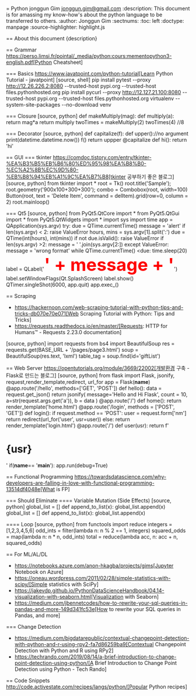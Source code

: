 
= Python
jonggun Gim <jonggun.gim@gmail.com>
:description: This document is for amassing my know-how's about the python language to be transferred to others.
:author: Jonggun Gim
:sectnums:
:toc: left
:doctype: manpage
:source-highlighter: highlight.js

== About this document
{description}


== Grammar
https://perso.limsi.fr/pointal/_media/python:cours:mementopython3-english.pdf[Python Cheatsheet]

=== Basics
https://www.javatpoint.com/python-tutorial[Learn Python Tutorial - javatpoint]
[source, shell]
pip install pytest --proxy http://12.26.226.2:8080 --trusted-host pypi.org --trusted-host files.pythonhosted.org
pip install pycurl --proxy http://12.127.21.100:8080 --trusted-host pypi.org --trusted-host files.pythonhosted.org
virtualenv --system-site-packages --no-download venv

=== Closure
[source, python]
def makeMultiply(mag):
	def multiply(a):
		return mag*a
	return multiply
twoTimes = makeMultiply(2)
twoTimes(4) //8

=== Decorator
[source, python]
def capitalize(f):
	def upper()://no argument
		print(datetime.datetime.now())
		f()
	return uppper
@capitalize
def hi():
	return 'hi'

== GUI
=== tkinter
https://comdoc.tistory.com/entry/tkinter-%EA%B3%B5%EB%B6%80%ED%95%98%EA%B8%B0-%EC%A2%8B%EC%9D%80-%EB%B8%94%EB%A1%9C%EA%B7%B8[tkinter 공부하기 좋은 블로그]
[source, python]
from tkinter import *
root = Tk()
root.title('Sample'); root.geometry('900x100+300+300');
combo = Combobox(root, width=100)
Button(root, text = 'Delete Item', command = delItem).grid(row=0, column = 2)
root.mainloop()

=== Qt5
[source, python]
from PyQt5.QtCore import *
from PyQt5.QtGui import *
from PyQt5.QtWidgets import *
import sys
import time
app = QApplication(sys.argv)
try:
    due = QTime.currentTime()
    message = 'alert'
    if len(sys.argv) < 2:
        raise ValueError
    hours, mins = sys.argv[1].split(':')
    due = QTime(int(hours), int(mins))
    if not due.isValid():
        raise ValueError
    if len(sys.argv) >2:
        message = ' '.join(sys.argv[2:])
except ValueError:
    message = 'wrong format'
while QTime.currentTime() <due:
    time.sleep(20)
label = QLabel('<font color=red size=72><b>' + message + '</b></font>')
label.setWindowFlags(Qt.SplashScreen)
label.show()
QTimer.singleShot(6000, app.quit)
app.exec_()

== Scraping
* https://hackernoon.com/web-scraping-tutorial-with-python-tips-and-tricks-db070e70e071[Web Scraping Tutorial with Python: Tips and Tricks]
* https://requests.readthedocs.io/en/master/[Requests: HTTP for Humans™ - Requests 2.23.0 documentation]

[source, python]
import requests
from bs4 import BeautifulSoup
res = requests.get(BASE_URL + '/pages/page3.html')
soup = BeautifulSoup(res.text, 'lxml')
table_tag = soup.find(id='giftList')

== Web Server
https://opentutorials.org/module/3669/22002[개발환경 구축 - Flask로 만드는 블로그]
[source, python]
from flask import Flask, jsonify, request,render_template,redirect, url_for
app = Flask(__name__)
@app.route('/hello', methods=['GET', 'POST'])
def hello():
    data = request.get_json()
    return jsonify(
            message='Hello and Hi Flask',
            count = 10,
            a=str(request.args.get('a')),
            b = data
            )
@app.route('/')
def home():
    return render_template('home.html')
@app.route('/login', methods = ['POST', 'GET'])
def login():
    if request.method == 'POST':
        user = request.form['nm']
        return redirect(url_for('user', usr=user))
    else:
        return render_template('login.html')
@app.route('/<usr>')
def user(usr):
    return f'<h1>{usr}</h1>'
if(__name__== '__main__'):
    app.run(debug=True)

== Functional Programming
https://towardsdatascience.com/why-developers-are-falling-in-love-with-functional-programming-13514df4048e[What is FP]

=== Should Eliminate
==== Variable Mutation (Side Effects)
[source, python]
global_list = []
def append_to_list(x):
    global_list.append(x)
global_list = []
def append_to_list(x):
    global_list.append(x)
    
==== Loop
[source, python]
from functools import reduce
integers = [1,2,3,4,5,6]
odd_ints = filter(lambda n: n % 2 == 1, integers)
squared_odds = map(lambda n: n * n, odd_ints)
total = reduce(lambda acc, n: acc + n, squared_odds)


== For ML/AL/DL
* https://notebooks.azure.com/anon-hkagba/projects/gims[Jupyter Notebook on Azure]
* https://oneau.wordpress.com/2011/02/28/simple-statistics-with-scipy/[Simple statistics with SciPy]
* https://jakevdp.github.io/PythonDataScienceHandbook/04.14-visualization-with-seaborn.html[Visualization with Seaborn]
* https://medium.com/jbennetcodes/how-to-rewrite-your-sql-queries-in-pandas-and-more-149d341fc53e[How to rewrite your SQL queries in Pandas, and more]

=== Change Detection

* https://medium.com/bigdatarepublic/contextual-changepoint-detection-with-python-and-r-using-rpy2-fa7d86259ba9[Contextual Changepoint Detection with Python and R using RPy2]
* https://techrando.com/2019/08/14/a-brief-introduction-to-change-point-detection-using-python/[A Brief Introduction to Change Point Detection using Python - Tech Rando]


== Code Snippets
http://code.activestate.com/recipes/langs/python/[Popular Python recipes]
